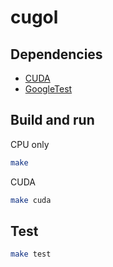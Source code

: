 # cugol

## Dependencies

- [CUDA](https://developer.nvidia.com/cuda-downloads)
- [GoogleTest](https://github.com/google/googletest)

## Build and run

CPU only
```bash
make
```

CUDA
```bash
make cuda
```

## Test

```bash
make test
```
